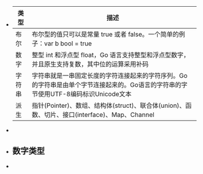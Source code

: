 - |类型|描述|
  |-----|-----|
  |布尔|布尔型的值只可以是常量 true 或者 false。一个简单的例子：var b bool = true|
  |数字|整型 int 和浮点型 float，Go 语言支持整型和浮点型数字，并且原生支持复数，其中位的运算采用补码|
  |字符串|字符串就是一串固定长度的字符连接起来的字符序列。Go的字符串是由单个字节连接起来的。Go语言的字符串的字节使用UTF-8编码标识Unicode文本|
  |派生|指针(Pointer)、数组、结构体(struct)、联合体(union)、函数、切片、接口(interface)、Map、Channel|
-
- ## 数字类型
-